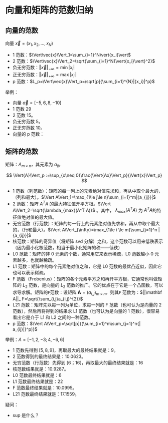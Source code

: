 

# 向量和矩阵的范数归纳

## 向量的范数

向量 $\vec{x}=(x_1,x_2,...,x_N)$

-  1 范数：$\Vert\vec{x}\Vert_1=\sum_{i=1}^N\vert{x_i}\vert$
-  2 范数：$\Vert\vec{x}\Vert_2=\sqrt{\sum_{i=1}^N{\vert{x_i}\vert}^2}$
-  负无穷范数：$\Vert\vec{x}\Vert_{-\infty}=\min{|{x_i}|}$
-  正无穷范数：$\Vert\vec{x}\Vert_{+\infty}=\max{|{x_i}|}$
-  p 范数：$L_p=\Vert\vec{x}\Vert_p=\sqrt[p]{\sum_{i=1}^{N}|{x_i}|^p}$

举例：

- 向量 $\vec{a}=[-5, 6, 8, -10]$
- 1 范数 29
- 2 范数 15。
- 负无穷范数 5。
- 正无穷范数 10。
- 向量的 p 范数：

## 矩阵的范数


矩阵：$A_{m\times n}$，其元素为 $a_{ij}$。

$$
\Vert{A}\Vert_p :=\sup_{x\neq 0}\frac{\Vert{Ax}\Vert_p}{\Vert{x}\Vert_p}
$$


- 1 范数（列范数）：矩阵的每一列上的元素绝对值先求和，再从中取个最大的，（列和最大）。$\Vert A\Vert_1=\max_{1\le j\le n}\sum_{i=1}^m|{a_{ij}}|$
- 2 范数：矩阵 $A^TA$ 的最大特征值开平方根。$\Vert A\Vert_2=\sqrt{\lambda_{max}(A^T A)}$ 。其中， $\lambda_{max}(A^T A)$ 为 $A^T A​$ 的特征值绝对值的最大值。
- 无穷范数（行范数）：矩阵的每一行上的元素绝对值先求和，再从中取个最大的，（行和最大）。$\Vert A\Vert_{\infty}=\max_{1\le i \le m}\sum_{j=1}^n |{a_{ij}}|$
- 核范数：矩阵的奇异值（将矩阵 svd 分解）之和，这个范数可以用来低秩表示（因为最小化核范数，相当于最小化矩阵的秩——低秩）
- L0 范数：矩阵的非 0 元素的个数，通常用它来表示稀疏，L0 范数越小 0 元素越多，也就越稀疏。
- L1 范数：矩阵中的每个元素绝对值之和，它是 L0 范数的最优凸近似，因此它也可以表示稀疏。
- F 范数（Frobenius）：矩阵的各个元素平方之和再开平方根，它通常也叫做矩阵的 $L_2$ 范数，是向量的 $L_2$ 范数的推广。它的优点在于它是一个凸函数，可以求导求解。矩阵的`F`范数：设矩阵 $\mathbf A=(a_{i,j})_ {m\times n}$，则其`F` 范数为：$||\mathbf A||_ F=\sqrt{\sum_{i,j}a_{i,j}^{2}}$ 
- L21 范数：矩阵先以每一列为单位，求每一列的 F 范数（也可认为是向量的 2 范数），然后再将得到的结果求 L1 范数（也可认为是向量的 1 范数），很容易看出它是介于 L1 和 L2 之间的一种范数。
- p 范数：$\Vert A\Vert_p=\sqrt[p]{(\sum_{i=1}^m\sum_{j=1}^n{| a_{ij}|}^p)}$


举例：$A=[-1, 2, -3; 4, -6, 6]$

- 1 范数先得到 $[5,8,9]$，再取最大的最终结果就是：9。
- 2 范数得到的最终结果是：10.0623。
- 无穷范数（行范数）先得到 $[6；16]$，再取最大的最终结果就是：16
- 核范数结果就是：10.9287。
- L0 范数最终结果就是：6
- L1 范数最终结果就是：22
- F 范数最终结果就是：10.0995。
- L21 范数最终结果就是：17.1559。


疑问：

- sup 是什么？




